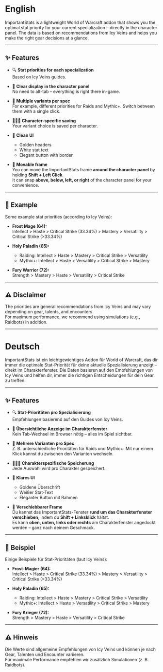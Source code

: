 # English

ImportantStats is a lightweight World of Warcraft addon that shows you the optimal stat priority for your current specialization – directly in the character panel. The data is based on recommendations from Icy Veins and helps you make the right gear decisions at a glance.

***

## ✨ Features

*   🔍 **Stat priorities for each specialization**  
    Based on Icy Veins guides.
    
*   📜 **Clear display in the character panel**  
    No need to alt-tab – everything is right there in-game.
    
*   🔄 **Multiple variants per spec**  
    For example, different priorities for Raids and Mythic+. Switch between them with a single click.
    
*   🧑‍🤝‍🧑 **Character-specific saving**  
    Your variant choice is saved per character.
    
*   🎨 **Clean UI**
    
    *   Golden headers
    *   White stat text
    *   Elegant button with border
*   📌 **Movable frame**  
    You can move the ImportantStats frame **around the character panel** by holding **Shift + Left Click**.  
    It can snap **above, below, left, or right** of the character panel for your convenience.
    

***

## 📖 Example

Some example stat priorities (according to Icy Veins):

*   **Frost Mage (64):**  
    Intellect > Haste > Critical Strike (33.34%) > Mastery > Versatility > Critical Strike (>33.34%)
    
*   **Holy Paladin (65):**
    
    *   Raiding: Intellect > Haste > Mastery > Critical Strike > Versatility
    *   Mythic+: Intellect > Haste > Versatility > Critical Strike > Mastery
*   **Fury Warrior (72):**  
    Strength > Mastery > Haste > Versatility > Critical Strike
    

***

## ⚠️ Disclaimer

The priorities are general recommendations from Icy Veins and may vary depending on gear, talents, and encounters.  
For maximum performance, we recommend using simulations (e.g., Raidbots) in addition.

***

# Deutsch

ImportantStats ist ein leichtgewichtiges Addon für World of Warcraft, das dir immer die optimale Stat-Priorität für deine aktuelle Spezialisierung anzeigt – direkt im Charakterfenster. Die Daten basieren auf den Empfehlungen von Icy Veins und helfen dir, immer die richtigen Entscheidungen für dein Gear zu treffen.

***

## ✨ Features

*   🔍 **Stat-Prioritäten pro Spezialisierung**  
    Empfehlungen basierend auf den Guides von Icy Veins.
    
*   📜 **Übersichtliche Anzeige im Charakterfenster**  
    Kein Tab-Wechsel im Browser nötig – alles im Spiel sichtbar.
    
*   🔄 **Mehrere Varianten pro Spec**  
    Z. B. unterschiedliche Prioritäten für Raids und Mythic+. Mit nur einem Klick kannst du zwischen den Varianten wechseln.
    
*   🧑‍🤝‍🧑 **Charakterspezifische Speicherung**  
    Jede Auswahl wird pro Charakter gespeichert.
    
*   🎨 **Klares UI**
    
    *   Goldene Überschrift
    *   Weißer Stat-Text
    *   Eleganter Button mit Rahmen
*   📌 **Verschiebbarer Frame**  
    Du kannst das ImportantStats-Fenster **rund um das Charakterfenster verschieben**, indem du **Shift + Linksklick** hältst.  
    Es kann **oben, unten, links oder rechts** am Charakterfenster angedockt werden – ganz nach deinem Geschmack.
    

***

## 📖 Beispiel

Einige Beispiele für Stat-Prioritäten (laut Icy Veins):

*   **Frost-Magier (64):**  
    Intellect > Haste > Critical Strike (33.34%) > Mastery > Versatility > Critical Strike (>33.34%)
    
*   **Holy Paladin (65):**
    
    *   Raiding: Intellect > Haste > Mastery > Critical Strike > Versatility
    *   Mythic+: Intellect > Haste > Versatility > Critical Strike > Mastery
*   **Fury Krieger (72):**  
    Strength > Mastery > Haste > Versatility > Critical Strike
    

***

## ⚠️ Hinweis

Die Werte sind allgemeine Empfehlungen von Icy Veins und können je nach Gear, Talenten und Encounter variieren.  
Für maximale Performance empfehlen wir zusätzlich Simulationen (z. B. Raidbots).
